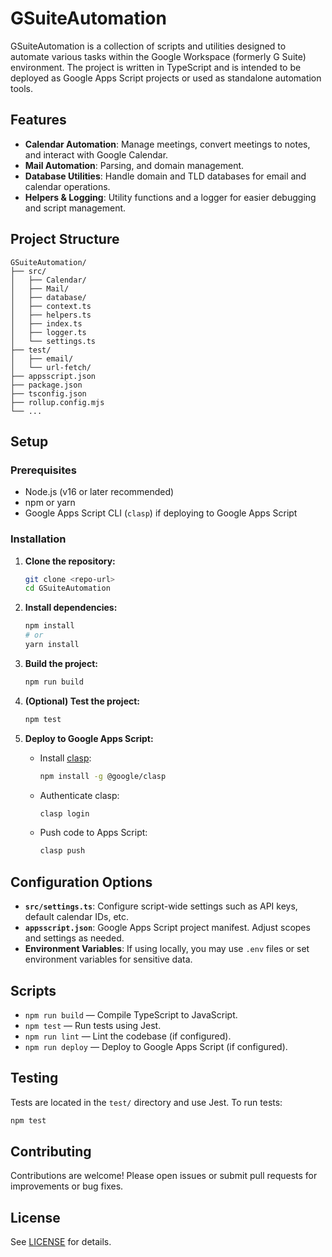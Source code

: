 # GSuiteAutomation

GSuiteAutomation is a collection of scripts and utilities designed to automate various tasks within the Google Workspace (formerly G Suite) environment. The project is written in TypeScript and is intended to be deployed as Google Apps Script projects or used as standalone automation tools.

## Features

- **Calendar Automation**: Manage meetings, convert meetings to notes, and interact with Google Calendar.
- **Mail Automation**: Parsing, and domain management.
- **Database Utilities**: Handle domain and TLD databases for email and calendar operations.
- **Helpers & Logging**: Utility functions and a logger for easier debugging and script management.

## Project Structure

```
GSuiteAutomation/
├── src/
│   ├── Calendar/
│   ├── Mail/
│   ├── database/
│   ├── context.ts
│   ├── helpers.ts
│   ├── index.ts
│   ├── logger.ts
│   └── settings.ts
├── test/
│   ├── email/
│   └── url-fetch/
├── appsscript.json
├── package.json
├── tsconfig.json
├── rollup.config.mjs
└── ...
```

## Setup

### Prerequisites

- Node.js (v16 or later recommended)
- npm or yarn
- Google Apps Script CLI (`clasp`) if deploying to Google Apps Script

### Installation

1. **Clone the repository:**

   ```sh
   git clone <repo-url>
   cd GSuiteAutomation
   ```

2. **Install dependencies:**

   ```sh
   npm install
   # or
   yarn install
   ```

3. **Build the project:**

   ```sh
   npm run build
   ```

4. **(Optional) Test the project:**

   ```sh
   npm test
   ```

5. **Deploy to Google Apps Script:**
   - Install [clasp](https://github.com/google/clasp):
     ```sh
     npm install -g @google/clasp
     ```
   - Authenticate clasp:
     ```sh
     clasp login
     ```
   - Push code to Apps Script:
     ```sh
     clasp push
     ```

## Configuration Options

- **`src/settings.ts`**: Configure script-wide settings such as API keys, default calendar IDs, etc.
- **`appsscript.json`**: Google Apps Script project manifest. Adjust scopes and settings as needed.
- **Environment Variables**: If using locally, you may use `.env` files or set environment variables for sensitive data.

## Scripts

- `npm run build` — Compile TypeScript to JavaScript.
- `npm test` — Run tests using Jest.
- `npm run lint` — Lint the codebase (if configured).
- `npm run deploy` — Deploy to Google Apps Script (if configured).

## Testing

Tests are located in the `test/` directory and use Jest. To run tests:

```sh
npm test
```

## Contributing

Contributions are welcome! Please open issues or submit pull requests for improvements or bug fixes.

## License

See [LICENSE](LICENSE) for details.
